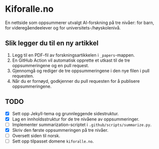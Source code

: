 # Kiforalle.no

En nettside som oppsummerer utvalgt AI-forskning på tre nivåer: for barn, for videregåendeelever og for universitets-/høyskolenivå.

## Slik legger du til en ny artikkel

1. Legg til en PDF-fil av forskningsartikkelen i `_papers`-mappen.
2. En GitHub Action vil automatisk opprette et utkast til de tre oppsummeringene og en pull request.
3. Gjennomgå og rediger de tre oppsummeringene i den nye filen i pull requesten.
4. Når du er fornøyd, godkjenner du pull requesten for å publisere oppsummeringene.

## TODO

- [x] Sett opp Jekyll-tema og grunnleggende sidestruktur.
- [x] Lag en innholdsstruktur for de tre nivåene av oppsummeringer.
- [ ] Implementer summarization-scriptet i `.github/scripts/summarize.py`.
- [x] Skriv den første oppsummeringen på tre nivåer.
- [ ] Oversett siden til norsk.
- [ ] Sett opp tilpasset domene `kiforalle.no`.
